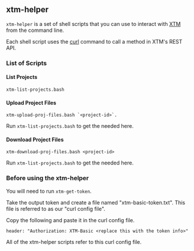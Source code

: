 ## xtm-helper

`xtm-helper` is a set of shell scripts that you can use to interact with [XTM](https://xtm.cloud) from the command line.

Each shell script uses the [curl](https://curl.haxx.se/) command to call a method in XTM's REST API.

### List of Scripts

#### List Projects

```
xtm-list-projects.bash
```

#### Upload Project Files

```
xtm-upload-proj-files.bash `<project-id>`.
```

Run `xtm-list-projects.bash` to get the <project-id> needed here.

#### Download Project Files

```
xtm-download-proj-files.bash <project-id>
```

Run `xtm-list-projects.bash` to get the <project-id> needed here.

### Before using the xtm-helper

You will need to run `xtm-get-token`.

Take the output token and create a file named "xtm-basic-token.txt". This file is referred to as our "curl config file".

Copy the following and paste it in the curl config file.

```
header: "Authorization: XTM-Basic <replace this with the token info>"
```

All of the xtm-helper scripts refer to this curl config file.
